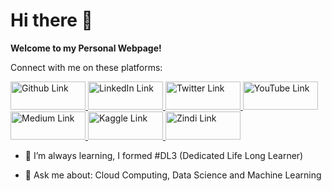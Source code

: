 # Hi there 👋

**Welcome to my Personal Webpage!**

Connect with me on these platforms:

<a href="https://github.com/kolaisaac/"><img src="https://res.cloudinary.com/kolaisaac10/image/upload/v1600040194/samples/Social%20Site/github_bmnerj.jpg" alt="Github Link" width="120" height="45"/>
<a href="https://www.linkedin.com/in/kolaisaac10/"><img src="https://res.cloudinary.com/kolaisaac10/image/upload/v1598828481/samples/Social%20Site/linkedIn_kgfq3n.png" alt="LinkedIn Link" width="120" height="45"/>
<a href="https://twitter.com/Blestseun"><img src="https://res.cloudinary.com/kolaisaac10/image/upload/v1598833526/samples/Social%20Site/twitter1_jtffso.png" alt="Twitter Link" width="120" height="45" /> </a>
<a href="https://www.youtube.com/channel/UCqkUuiGggw2jptTa6piUiQQ"><img src="http://res.cloudinary.com/kolaisaac10/image/upload/v1598828481/samples/Social%20Site/YouTube_colah1.png" alt="YouTube Link" width="120" height="45" /> </a> 
<a href="https://medium.com/@BlestIsaac"><img src="https://res.cloudinary.com/kolaisaac10/image/upload/v1598833526/samples/Social%20Site/medium1_brliej.png" alt="Medium Link" width="120" height="45" />
<a href="https://www.kaggle.com/kolaisaac10"><img src="https://res.cloudinary.com/kolaisaac10/image/upload/v1598833035/samples/Social%20Site/kaggle2_lgioik.png" alt="Kaggle Link" width="120" height="45" />
<a href="https://zindi.africa/users/Sir-isaac"><img src="https://res.cloudinary.com/kolaisaac10/image/upload/v1598828481/samples/Social%20Site/zindi_jntzxw.png" alt="Zindi Link" width="120" height="45" /> </a>

- 🌱 I’m always learning, I formed #DL3 (Dedicated Life Long Learner)

- 💬 Ask me about: Cloud Computing, Data Science and Machine Learning
<!--
Here are some ideas to get you started:

- 🔭 I’m currently working on ...
- 🌱 I’m currently learning ...
- 👯 I’m looking to collaborate on ...
- 🤔 I’m looking for help with ...
- 💬 Ask me about ...
- 📫 How to reach me: ...
- 😄 Pronouns: ...
- ⚡ Fun fact: ...
-->

